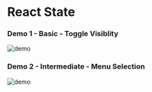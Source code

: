 # React State


### Demo 1 - Basic - Toggle Visiblity
![demo](demo-01-showhide.gif)


### Demo 2 - Intermediate - Menu Selection
![demo](demo-02-filterablelist.gif)
